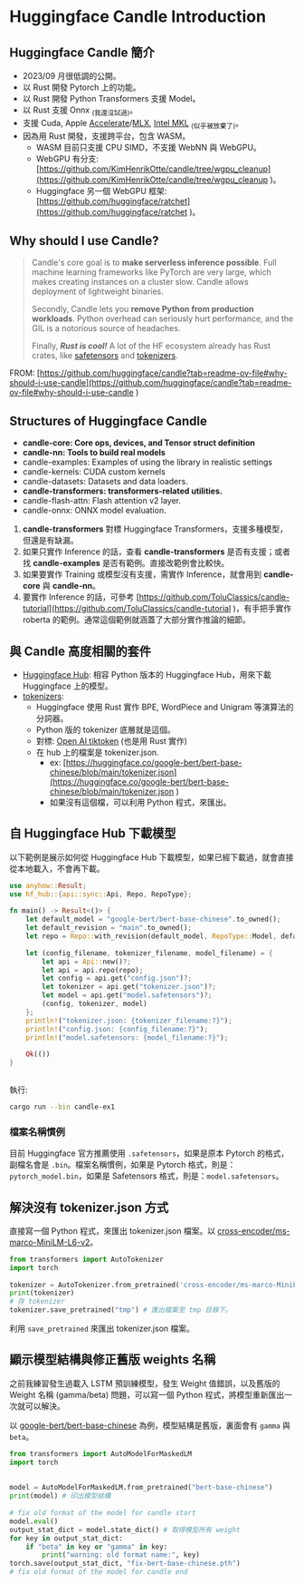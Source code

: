   
# Huggingface Candle Introduction
  
## Huggingface Candle 簡介
  
- 2023/09 月很低調的公開。
- 以 Rust 開發 Pytorch 上的功能。
- 以 Rust 開發 Python Transformers 支援 Model。
- 以 Rust 支援 Onnx <sub>(我還沒試過)</sub>。
- 支援 Cuda, Apple [Accelerate](https://developer.apple.com/documentation/accelerate )/[MLX](https://ml-explore.github.io/mlx/build/html/index.html ), [Intel MKL](https://github.com/rust-math/intel-mkl-src ) <sub>(似乎被放棄了)</sub>。
- 因為用 Rust 開發，支援跨平台，包含 WASM。
  - WASM 目前只支援 CPU SIMD，不支援 WebNN 與 WebGPU。
  - WebGPU 有分支: [https://github.com/KimHenrikOtte/candle/tree/wgpu_cleanup](https://github.com/KimHenrikOtte/candle/tree/wgpu_cleanup )。
  - Huggingface 另一個 WebGPU 框架: [https://github.com/huggingface/ratchet](https://github.com/huggingface/ratchet )。
  
## Why should I use Candle?
  
> Candle's core goal is to __make serverless inference possible__. Full machine learning frameworks like PyTorch are very large, which makes creating instances on a cluster slow. Candle allows deployment of lightweight binaries.
>
>Secondly, Candle lets you __remove Python from production workloads__. Python overhead can seriously hurt performance, and the GIL is a notorious source of headaches.
>
>Finally, ___Rust is cool!___ A lot of the HF ecosystem already has Rust crates, like [safetensors](https://github.com/huggingface/safetensors ) and [tokenizers](https://github.com/huggingface/tokenizers ).
>
  
FROM: [https://github.com/huggingface/candle?tab=readme-ov-file#why-should-i-use-candle](https://github.com/huggingface/candle?tab=readme-ov-file#why-should-i-use-candle )
  
## Structures of Huggingface Candle
  
- __candle-core: Core ops, devices, and Tensor struct definition__
- __candle-nn: Tools to build real models__
- candle-examples: Examples of using the library in realistic settings
- candle-kernels: CUDA custom kernels
- candle-datasets: Datasets and data loaders.
- __candle-transformers: transformers-related utilities.__
- candle-flash-attn: Flash attention v2 layer.
- candle-onnx: ONNX model evaluation.
  
1. __candle-transformers__ 對標 Huggingface Transformers，支援多種模型，但還是有缺漏。
1. 如果只實作 Inference 的話，查看 __candle-transformers__ 是否有支援；或者找 __candle-examples__ 是否有範例。直接改範例會比較快。
1. 如果要實作 Training 或模型沒有支援，需實作 Inference，就會用到 __candle-core__ 與 __candle-nn__。
1. 要實作 Inference 的話，可參考 [https://github.com/ToluClassics/candle-tutorial](https://github.com/ToluClassics/candle-tutorial )，有手把手實作 roberta 的範例。通常這個範例就涵蓋了大部分實作推論的細節。
  
## 與 Candle 高度相關的套件
  
- [Huggingface Hub](https://github.com/huggingface/hf-hub ): 相容 Python 版本的 Huggingface Hub，用來下載 Huggingface 上的模型。
- [tokenizers](https://github.com/huggingface/tokenizers ):
  - Huggingface 使用 Rust 實作 BPE, WordPiece and Unigram 等演算法的分詞器。
  - Python 版的 tokenizer 底層就是這個。
  - 對標: [Open AI tiktoken](https://github.com/openai/tiktoken ) (也是用 Rust 實作)
  - 在 hub 上的檔案是 tokenizer.json.
    - ex: [https://huggingface.co/google-bert/bert-base-chinese/blob/main/tokenizer.json](https://huggingface.co/google-bert/bert-base-chinese/blob/main/tokenizer.json )
    - 如果沒有這個檔，可以利用 Python 程式，來匯出。
  
## 自 Huggingface Hub 下載模型
  
以下範例是展示如何從 Huggingface Hub 下載模型，如果已經下載過，就會直接從本地載入，不會再下載。
  
```rust
use anyhow::Result;
use hf_hub::{api::sync::Api, Repo, RepoType};
  
fn main() -> Result<()> {
    let default_model = "google-bert/bert-base-chinese".to_owned();
    let default_revision = "main".to_owned();
    let repo = Repo::with_revision(default_model, RepoType::Model, default_revision);
  
    let (config_filename, tokenizer_filename, model_filename) = {
        let api = Api::new()?;
        let api = api.repo(repo);
        let config = api.get("config.json")?;
        let tokenizer = api.get("tokenizer.json")?;
        let model = api.get("model.safetensors")?;
        (config, tokenizer, model)
    };
    println!("tokenizer.json: {tokenizer_filename:?}");
    println!("config.json: {config_filename:?}");
    println!("model.safetensors: {model_filename:?}");
  
    Ok(())
}
  
```  
  
執行:
  
```bash
cargo run --bin candle-ex1
```
  
### 檔案名稱慣例
  
目前 Huggingface 官方推薦使用 `.safetensors`，如果是原本 Pytorch 的格式，副檔名會是 `.bin`。檔案名稱慣例，如果是 Pytorch 格式，則是：`pytorch_model.bin`，如果是 Safetensors 格式，則是：`model.safetensors`。
  
## 解決沒有 tokenizer.json 方式
  
直接寫一個 Python 程式，來匯出 tokenizer.json 檔案。以 [cross-encoder/ms-marco-MiniLM-L6-v2](https://huggingface.co/cross-encoder/ms-marco-MiniLM-L6-v2 )。
  
```py
from transformers import AutoTokenizer
import torch
  
tokenizer = AutoTokenizer.from_pretrained('cross-encoder/ms-marco-MiniLM-L-6-v2')
print(tokenizer)
# 存 tokenizer
tokenizer.save_pretrained("tmp") # 匯出檔案至 tmp 目錄下。
```  
  
利用 `save_pretrained` 來匯出 tokenizer.json 檔案。
  
## 顯示模型結構與修正舊版 weights 名稱
  
之前我練習發生過載入 LSTM 預訓練模型，發生 Weight 值錯誤，以及舊版的 Weight 名稱 (gamma/beta) 問題，可以寫一個 Python 程式，將模型重新匯出一次就可以解決。
  
以 [google-bert/bert-base-chinese](https://huggingface.co/google-bert/bert-base-chinese ) 為例，模型結構是舊版，裏面會有 `gamma` 與 `beta`。
  
```py
from transformers import AutoModelForMaskedLM
import torch
  
  
model = AutoModelForMaskedLM.from_pretrained("bert-base-chinese")
print(model) # 印出模型結構
  
# fix old format of the model for candle start
model.eval()
output_stat_dict = model.state_dict() # 取得模型所有 weight
for key in output_stat_dict:
    if "beta" in key or "gamma" in key:
        print("warning: old format name:", key)
torch.save(output_stat_dict, "fix-bert-base-chinese.pth")
# fix old format of the model for candle end
```  
  